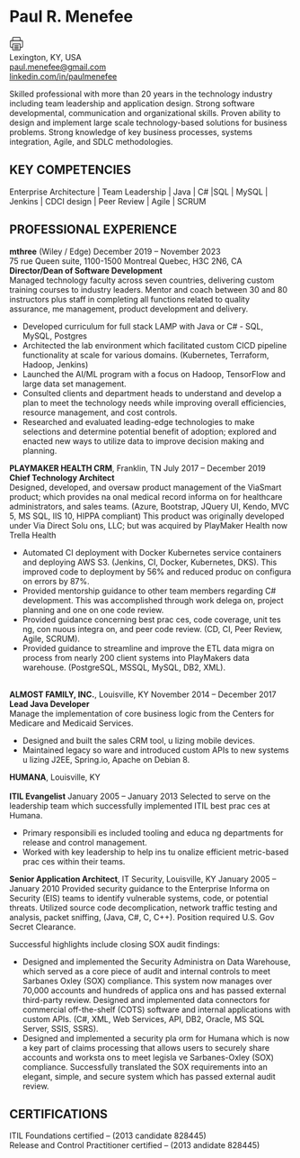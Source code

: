  
# Paul R. Menefee 
<a href="paul-menefee-resume.pdf" rel="print resume"><img src="print.png" alt="print" width="25"/></a>
<br />Lexington, KY, USA
<br />paul.menefee@gmail.com
<br />[linkedin.com/in/paulmenefee](http://www.linkedin.com/in/paulmenefee)
 
Skilled professional with more than 20 years in the technology industry including team leadership and application design. Strong software developmental, communication and organizational skills. Proven ability to design and implement large scale technology-based solutions for business problems. Strong knowledge of key business processes, systems integration, Agile, and SDLC methodologies. 

## KEY COMPETENCIES
Enterprise Architecture | Team Leadership | Java | C# |SQL | MySQL | Jenkins | CDCI design | Peer Review | Agile | SCRUM 
 
## PROFESSIONAL EXPERIENCE 
 
__mthree__	(Wiley / Edge) December 2019 – November 2023 
<br />75 rue Queen suite, 1100-1500 Montreal Quebec, H3C 2N6, CA
<br />__Director/Dean of Software Development__
<br />Managed technology faculty across seven countries, delivering custom training courses to industry leaders. Mentor and coach between 30 and 80 instructors plus staff in completing all functions related to quality assurance, me management, product development and delivery. 
* Developed curriculum for full stack LAMP with Java or C# - SQL, MySQL, Postgres
* Architected the lab environment which facilitated custom CICD pipeline functionality at scale for various domains. (Kubernetes, Terraform, Hadoop, Jenkins)  
* Launched the AI/ML program with a focus on Hadoop, TensorFlow and large data set management. 
* Consulted clients and department heads to understand and develop a plan to meet the technology needs while improving overall efficiencies, resource management, and cost controls. 
* Researched and evaluated leading-edge technologies to make selections and determine potential benefit of adoption; explored and enacted new ways to utilize data to improve decision making and planning. 

__PLAYMAKER HEALTH CRM__, Franklin, TN 	July 2017 – December 2019 
<br />__Chief Technology Architect__
<br />Designed, developed, and oversaw product management of the ViaSmart product; which provides na onal medical record informa on for healthcare administrators, and sales teams. (Azure, Bootstrap, JQuery UI, Kendo, MVC 5, MS SQL, IIS 10, HIPPA compliant) This product was originally developed under Via Direct Solu ons, LLC; but was acquired by PlayMaker Health now Trella Health 
* Automated CI deployment with Docker Kubernetes service containers and deploying AWS S3. (Jenkins, CI, Docker, Kubernetes, DKS). This improved code to deployment by 56% and reduced produc on configura on errors by 87%. 
* Provided mentorship guidance to other team members regarding C# development. This was accomplished through work delega on, project planning and one on one code review. 
* Provided guidance concerning best prac ces, code coverage, unit tes ng, con nuous integra on, and peer code review. (CD, CI, Peer Review, Agile, SCRUM). 
* Provided guidance to streamline and improve the ETL data migra on process from nearly 200 client systems into PlayMakers data warehouse. (PostgreSQL, MSSQL, MySQL, DB2, XML). 


<br />__ALMOST FAMILY, INC.__, Louisville, KY 	November 2014 – December 2017 
<br />__Lead Java Developer__
<br />Manage the implementation of core business logic from the Centers for Medicare and Medicaid Services.
* Designed and built the sales CRM tool, u lizing mobile devices. 
* Maintained legacy so ware and introduced custom APIs to new systems u lizing J2EE, Spring.io, Apache on Debian 8. 

__HUMANA__, Louisville, KY 	 
<br />__ITIL Evangelist__									January 2005 – January 2013 
Selected to serve on the leadership team which successfully implemented ITIL best prac ces at Humana. 
* Primary responsibili es included tooling and educa ng departments for release and control management. 
* Worked with key leadership to help ins tu onalize efficient metric-based prac ces within their teams. 
 
__Senior Application Architect__, IT Security, Louisville, KY 	January 2005 – January 2010 
Provided security guidance to the Enterprise Informa on Security (EIS) teams to identify vulnerable systems, code, or potential threats. Utilized source code decomplication, network traffic testing and analysis, packet sniffing, (Java, C#, C, C++). Position required U.S. Gov Secret Clearance.
 
Successful highlights include closing SOX audit findings: 
* Designed and implemented the Security Administra on Data Warehouse, which served as a core piece of audit and internal controls to meet Sarbanes Oxley (SOX) compliance. This system now manages over 70,000 accounts and hundreds of applica ons and has passed external third-party review. Designed and implemented data connectors for commercial off-the-shelf (COTS) software and internal applications with custom APIs. (C#, XML, Web Services, API, DB2, Oracle, MS SQL Server, SSIS, SSRS). 
* Designed and implemented a security pla orm for Humana which is now a key part of claims processing that allows users to securely share accounts and worksta ons to meet legisla ve Sarbanes-Oxley (SOX) compliance. Successfully translated the SOX requirements into an elegant, simple, and secure system which has passed external audit review. 
 
## CERTIFICATIONS 
ITIL Foundations certified – (2013 candidate 828445)
<br />Release and Control Practitioner certified – (2013 andidate 828445)
